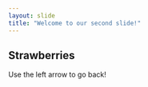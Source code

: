 ```yaml
---
layout: slide
title: "Welcome to our second slide!"
---
```

## Strawberries
Use the left arrow to go back!
